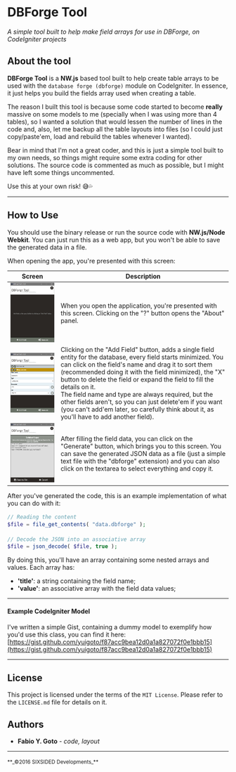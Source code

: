 DBForge Tool
============
_A simple tool built to help make field arrays for use in DBForge, on CodeIgniter projects_


## About the tool

**DBForge Tool** is a **NW.js** based tool built to help create table arrays to be used with the `database forge (dbforge)` module on CodeIgniter. In essence, it just helps you build the fields array used when creating a table.

The reason I built this tool is because some code started to become **really** massive on some models to me (specially when I was using more than 4 tables), so I wanted a solution that would lessen the number of lines in the code and, also, let me backup all the table layouts into files (so I could just copy/paste'em, load and rebuild the tables whenever I wanted).

Bear in mind that I'm not a great coder, and this is just a simple tool built to my own needs, so things might require some extra coding for other solutions. The source code is commented as much as possible, but I might have left some things uncommented.

Use this at your own risk! :sweat_smile::sweat_drops:

-----

## How to Use

You should use the binary release or run the source code with **NW.js/Node Webkit**. You can just run this as a web app, but you won't be able to save the generated data in a file.

When opening the app, you're presented with this screen:

|Screen|Description|
|------|-----------|
|![Screen 01](assets-readme/scr-01.png)|When you open the application, you're presented with this screen. Clicking on the "?" button opens the "About" panel.|
|![Screen 02](assets-readme/scr-02.png)|Clicking on the "Add Field" button, adds a single field entity for the database, every field starts minimized. You can click on the field's name and drag it to sort them (recommended doing it with the field minimized), the "X" button to delete the field or expand the field to fill the details on it.<br>The field name and type are always required, but the other fields aren't, so you can just delete'em if you want (you can't add'em later, so carefully think about it, as you'll have to add another field).|
|![Screen 03](assets-readme/scr-03.png)|After filling the field data, you can click on the "Generate" button, which brings you to this screen. You can save the generated JSON data as a file (just a simple text file with the "dbforge" extension) and you can also click on the textarea to select everything and copy it.|

After you've generated the code, this is an example implementation of what you can do with it:

```php
// Reading the content
$file = file_get_contents( "data.dbforge" );

// Decode the JSON into an associative array
$file = json_decode( $file, true );
```

By doing this, you'll have an array containing some nested arrays and values. Each array has:
- **'title'**: a string containing the field name;
- **'value'**: an associative array with the field data values;

-----

#### Example CodeIgniter Model

I've written a simple Gist, containing a dummy model to exemplify how you'd use this class, you can find it here: [https://gist.github.com/yuigoto/f87acc9bea12d0a1a827072f0e1bbb15](https://gist.github.com/yuigoto/f87acc9bea12d0a1a827072f0e1bbb15)

-----

## License

This project is licensed under the terms of the `MIT License`. Please refer to the `LICENSE.md` file for details on it.



## Authors

 * **Fabio Y. Goto** - _code, layout_

-----

<small>
**_&copy;2016 SIXSIDED Developments_**
</small>